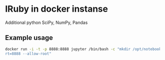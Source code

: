 # IRuby in docker instanse

Additional python SciPy, NumPy, Pandas

## Example usage
```Bash
docker run -i -t -p 8888:8888 jupyter /bin/bash -c "mkdir /opt/notebooks && jupyter-notebook --notebook-dir=/opt/notebooks --ip='0.0.0.0' --po
rt=8888 --allow-root"
```
